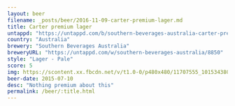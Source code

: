 ```yaml
---
layout: beer
filename: _posts/beer/2016-11-09-carter-premium-lager.md
title: Carter premium lager
untappd: "https://untappd.com/b/southern-beverages-australia-carter-premium-lager/73167"
country: "Australia"
brewery: "Southern Beverages Australia"
breweryURL: "https://untappd.com/w/southern-beverages-australia/8850"
style: "Lager - Pale"
score: 5
img: https://scontent.xx.fbcdn.net/v/t1.0-0/p480x480/11707555_10153438038703745_5816121848155003948_n.jpg?oh=8cde5e348444309b8d6876259fbd55f3&oe=59486345
beer-date: 2015-07-10
desc: "Nothing premium about this"
permalink: /beer/:title.html
---
```

